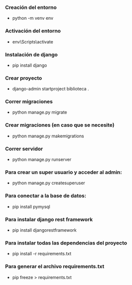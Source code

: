 ### Creación del entorno
- python -m venv env

### Activación del entorno
- env\Scripts\activate

### Instalación de django
- pip install django

### Crear proyecto
- django-admin startproject biblioteca .

### Correr migraciones
- python manage.py migrate

### Crear migraciones (en caso que se necesite)
- python manage.py makemigrations

### Correr servidor
- python manage.py runserver

### Para crear un super usuario y acceder al admin:

- python manage.py createsuperuser 

### Para conectar a la base de datos:

- pip install pymysql

### Para instalar django rest framework

- pip install djangorestframework

### Para instalar todas las dependencias del proyecto

- pip install -r requirements.txt

### Para generar el archivo requirements.txt

- pip freeze > requirements.txt